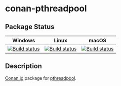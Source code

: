 # conan-pthreadpool

## Package Status

| Windows | Linux | macOS |
|:-------:|:-----:|:-----:|
|[![Build status](https://ci.appveyor.com/api/projects/status/a4rsvbe13iwquy9w/branch/testing%2Fcci.20210218?svg=true)](https://ci.appveyor.com/project/SpaceIm/conan-pthreadpool)|[![Build status](https://github.com/SpaceIm/conan-pthreadpool/workflows/.github/workflows/linux.yml/badge.svg?branch=testing%2Fcci.20210218)](https://github.com/SpaceIm/conan-pthreadpool/actions/workflows/linux.yml?query=branch%3Atesting%2Fcci.20210218)|[![Build status](https://github.com/SpaceIm/conan-pthreadpool/workflows/.github/workflows/macos.yml/badge.svg?branch=testing%2Fcci.20210218)](https://github.com/SpaceIm/conan-pthreadpool/actions/workflows/macos.yml?query=branch%3Atesting%2Fcci.20210218)|

## Description

[Conan.io](https://conan.io) package for [pthreadpool](https://github.com/Maratyszcza/pthreadpool).

